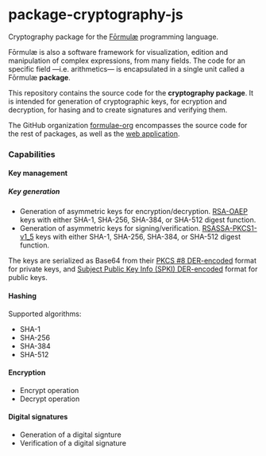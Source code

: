 # package-cryptography-js

Cryptography package for the [Fōrmulæ](https://formulae.org) programming language.

Fōrmulæ is also a software framework for visualization, edition and manipulation of complex expressions, from many fields. The code for an specific field —i.e. arithmetics— is encapsulated in a single unit called a Fōrmulæ **package**.

This repository contains the source code for the **cryptography package**. It is intended for generation of cryptographic keys, for ecryption and decryption, for hasing and to create signatures and verifying them.

The GitHub organization [formulae-org](https://github.com/formulae-org) encompasses the source code for the rest of packages, as well as the [web application](https://github.com/formulae-org/formulae-js).

<!-- Take a look at this [tutorial](https://formulae.org/?script=tutorials/Arithmetic) to know the capabilities of the Fōrmulæ arithmetic package. -->

### Capabilities ###

#### Key management ####

##### Key generation #####

* Generation of asymmetric keys for encryption/decryption. [RSA-OAEP](https://www.rfc-editor.org/rfc/rfc3447#section-7.1) keys with either SHA-1, SHA-256, SHA-384, or SHA-512 digest function.
* Generation of asymmetric keys for signing/verification. [RSASSA-PKCS1-v1_5](https://www.rfc-editor.org/rfc/rfc3447#section-8.2) keys with either SHA-1, SHA-256, SHA-384, or SHA-512 digest function.

The keys are serialized as Base64 from their [PKCS #8 DER-encoded](https://en.wikipedia.org/wiki/PKCS_8) format for private keys, and [Subject Public Key Info (SPKI) DER-encoded](https://datatracker.ietf.org/doc/html/rfc5280#section-4.1) format for public keys.

#### Hashing ####

Supported algorithms:

* SHA-1
* SHA-256
* SHA-384
* SHA-512

#### Encryption

* Encrypt operation
* Decrypt operation

#### Digital signatures ####

* Generation of a digital signture
* Verification of a digital signature
